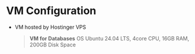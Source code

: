 # VM Configuration

- VM hosted by Hostinger VPS
  > **VM for Databases** OS Ubuntu 24.04 LTS, 4core CPU, 16GB RAM, 200GB Disk Space
